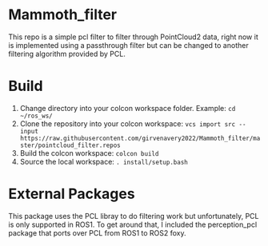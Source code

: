 # Mammoth_filter
This repo is a simple pcl filter to filter through PointCloud2 data, right now it is implemented using a passthrough filter
but can be changed to another filtering algorithm provided by PCL.

# Build 
1. Change directory into your colcon workspace folder. Example: `cd ~/ros_ws/`
2. Clone the repository into your colcon workspace: `vcs import src --input https://raw.githubusercontent.com/girvenavery2022/Mammoth_filter/master/pointcloud_filter.repos`
3. Build the colcon workspace: `colcon build`
4. Source the local workspace: `. install/setup.bash`

# External Packages
This package uses the PCL libray to do filtering work but unfortunately, PCL is only supported in ROS1. To get around that, 
I included the perception_pcl package that ports over PCL from ROS1 to ROS2 foxy. 


